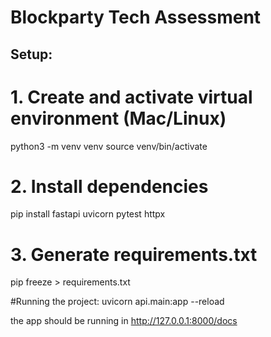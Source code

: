 # Blockparty Tech Assessment


## Setup:

# 1. Create and activate virtual environment (Mac/Linux)
python3 -m venv venv
source venv/bin/activate

# 2. Install dependencies
pip install fastapi uvicorn pytest httpx

# 3. Generate requirements.txt
pip freeze > requirements.txt


#Running the project:
uvicorn api.main:app --reload

the app should be running in http://127.0.0.1:8000/docs